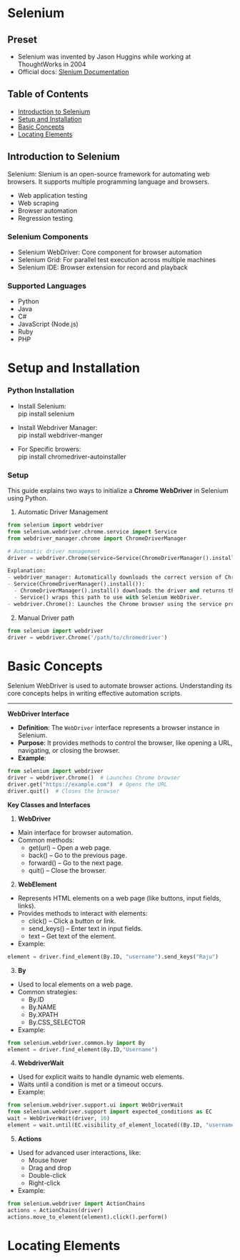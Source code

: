 # Selenium
## Preset
- Selenium was invented by Jason Huggins while working at ThoughtWorks in 2004
- Official docs: [Slenium Documentation](https://www.selenium.dev/documentation/overview/)

## Table of Contents

- [Introduction to Selenium ](#Introduction-to-selenium)
- [Setup and Installation](#setup-and-installation)
- [Basic Concepts](#basic-concepts)
- [Locating Elements](#locating-elements)

## Introduction to Selenium

Selenium: Slenium is an open-source framework for automating web browsers. It supports multiple programming language and browsers.

- Web application testing
- Web scraping
- Browser automation
- Regression testing

### Selenium Components

- Selenium WebDriver: Core component for browser automation
- Selenium Grid: For parallel test execution across multiple machines
- Selenium IDE: Browser extension for record and playback

### Supported Languages

- Python
- Java
- C#
- JavaScript (Node.js)
- Ruby
- PHP

# Setup and Installation

### Python Installation

- Install Selenium:  
pip install selenium

- Install Webdriver Manager:   
pip install webdriver-manger

- For Specific browers:  
pip install chromedriver-autoinstaller

### Setup

This guide explains two ways to initialize a **Chrome WebDriver** in Selenium using Python.

1. Automatic Driver Management

```python
from selenium import webdriver
from selenium.webdriver.chrome.service import Service
from webdriver_manager.chrome import ChromeDriverManager 

# Automatic driver management
driver = webdriver.Chrome(service=Service(ChromeDriverManager().install()))

Explanation:
- webdriver_manager: Automatically downloads the correct version of ChromeDriver compatible with your installed Chrome browser.
- Service(ChromeDriverManager().install()):
  - ChromeDriverManager().install() downloads the driver and returns the path.
  - Service() wraps this path to use with Selenium WebDriver.
- webdriver.Chrome(): Launches the Chrome browser using the service provided.
```

2. Manual Driver path
```python
from selenium import webdriver
driver = webdriver.Chrome('/path/to/chromedriver')
```

# Basic Concepts

Selenium WebDriver is used to automate browser actions. Understanding its core concepts helps in writing effective automation scripts.

---
**WebDriver Interface**

- **Definition**: The `WebDriver` interface represents a browser instance in Selenium.  
- **Purpose**: It provides methods to control the browser, like opening a URL, navigating, or closing the browser.  
- **Example**:
```python
from selenium import webdriver
driver = webdriver.Chrome()  # Launches Chrome browser
driver.get("https://example.com")  # Opens the URL
driver.quit()  # Closes the browser
```
**Key Classes and Interfaces**
1. **WebDriver**
- Main interface for browser automation.
- Common methods:
    - get(url) – Open a web page.
    - back() – Go to the previous page.
    - forward() – Go to the next page.
    - quit() – Close the browser.
2. **WebElement**
- Represents HTML elements on a web page (like buttons, input fields, links).
- Provides methods to interact with elements:
    - click() – Click a button or link.
    - send_keys() – Enter text in input fields.
    - text – Get text of the element.
- Example:
```python
element = driver.find_element(By.ID, "username").send_keys("Raju")
```
3. **By**
- Used to local elements on a web page.
- Common strategies:
    - By.ID
    - By.NAME
    - By.XPATH
    - By.CSS_SELECTOR
- Example: 
```python
from selenium.webdriver.common.by import By  
element = driver.find_element(By.ID,"Username")
```
4. **WebdriverWait**
- Used for explicit waits to handle dynamic web elements.
- Waits until a condition is met or a timeout occurs.
- Example:
```python
from selenium.webdriver.support.ui import WebDriverWait
from selenium.webdriver.support import expected_conditions as EC
wait = WebDriverWait(driver, 10)
element = wait.until(EC.visibility_of_element_located((By.ID, "username")))
```
5. **Actions**
- Used for advanced user interactions, like:
    - Mouse hover
    - Drag and drop
    - Double-click
    - Right-click
- Example:
```python
from selenium.webdriver import ActionChains
actions = ActionChains(driver)
actions.move_to_element(element).click().perform()
```
# Locating Elements
